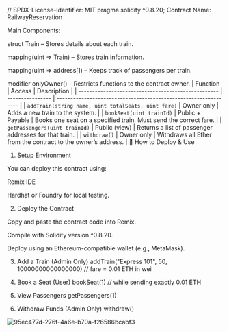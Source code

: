 // SPDX-License-Identifier: MIT
pragma solidity ^0.8.20;
Contract Name: RailwayReservation

Main Components:

struct Train – Stores details about each train.

mapping(uint => Train) – Stores train information.

mapping(uint => address[]) – Keeps track of passengers per train.

modifier onlyOwner() – Restricts functions to the contract owner.
| Function                                            | Access           | Description                                                      |
| --------------------------------------------------- | ---------------- | ---------------------------------------------------------------- |
| `addTrain(string name, uint totalSeats, uint fare)` | Owner only       | Adds a new train to the system.                                  |
| `bookSeat(uint trainId)`                            | Public + Payable | Books one seat on a specified train. Must send the correct fare. |
| `getPassengers(uint trainId)`                       | Public (view)    | Returns a list of passenger addresses for that train.            |
| `withdraw()`                                        | Owner only       | Withdraws all Ether from the contract to the owner’s address.    |
🚀 How to Deploy & Use
1. Setup Environment

You can deploy this contract using:

Remix IDE
 

Hardhat or Foundry for local testing.

2. Deploy the Contract

Copy and paste the contract code into Remix.

Compile with Solidity version ^0.8.20.

Deploy using an Ethereum-compatible wallet (e.g., MetaMask).

3. Add a Train (Admin Only)
addTrain("Express 101", 50, 10000000000000000) // fare = 0.01 ETH in wei

4. Book a Seat (User)
bookSeat(1) // while sending exactly 0.01 ETH

5. View Passengers
getPassengers(1)

6. Withdraw Funds (Admin Only)
withdraw()


![95ec477d-276f-4a6e-b70a-f26586bcabf3](https://github.com/user-attachments/assets/e8edfa19-4510-41b9-9134-c870b8eda6fb)
